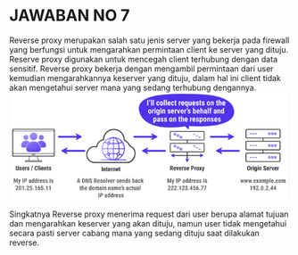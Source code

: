 # JAWABAN NO 7
Reverse proxy merupakan salah satu jenis server yang bekerja pada firewall yang berfungsi untuk mengarahkan permintaan client ke server yang dituju. Reserve proxy digunakan untuk mencegah client terhubung dengan data sensitif. Reverse proxy bekerja dengan mengambil permintaan dari user kemudian mengarahkannya keserver yang dituju, dalam hal ini client tidak akan mengetahui server mana yang sedang terhubung dengannya.
![DevOps Flow](/folder-images-jawaban/08.png)

Singkatnya Reverse proxy menerima request dari user berupa alamat tujuan dan mengarahkan keserver yang akan dituju, namun user tidak mengetahui secara pasti server cabang mana yang sedang dituju saat dilakukan reverse.